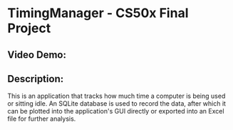 # TimingManager - CS50x Final Project

## Video Demo:


## Description:
This is an application that tracks how much time a computer is being used or sitting idle. An SQLite database is used to record the data, after which it can be plotted into the application's GUI directly or exported into an Excel file for further analysis. 
